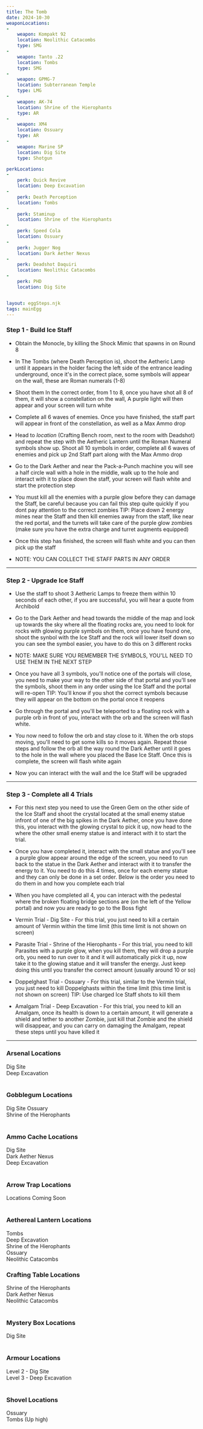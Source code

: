 ```yaml
---
title: The Tomb
date: 2024-10-30
weaponLocations: 
-
    weapon: Kompakt 92
    location: Neolithic Catacombs
    type: SMG
-
    weapon: Tanto .22
    location: Tombs
    type: SMG
-
    weapon: GPMG-7
    location: Subterranean Temple
    type: LMG
-
    weapon: AK-74
    location: Shrine of the Hierophants
    type: AR
-
    weapon: XM4
    location: Ossuary
    type: AR
-
    weapon: Marine SP
    location: Dig Site
    type: Shotgun

perkLocations: 
-
    perk: Quick Revive
    location: Deep Excavation
-
    perk: Death Perception
    location: Tombs
-
    perk: Staminup
    location: Shrine of the Hierophants
-
    perk: Speed Cola
    location: Ossuary
-
    perk: Jugger Nog
    location: Dark Aether Nexus
-
    perk: Deadshot Daquiri
    location: Neolithic Catacombs
-
    perk: PHD
    location: Dig Site


layout: eggSteps.njk
tags: mainEgg
---
```


<h3 class='space' id="base-ice-staff">Step 1 - Build Ice Staff</h3>  

- Obtain the Monocle, by killing the Shock Mimic that spawns in on Round 8

- In The Tombs (where Death Perception is), shoot the Aetheric Lamp until it appears in the holder facing the left side of the entrance leading underground, once it's in the correct place, some symbols will appear on the wall, these are Roman numerals (1-8)

- Shoot them In the correct order, from 1 to 8, once you have shot all 8 of them, it will show a constellation on the wall, A purple light will then appear and your screen will turn white

- Complete all 6 waves of enemies. Once you have finished, the staff part will appear in front of the constellation, as well as a Max Ammo drop

- Head to *location* (Crafting Bench room, next to the room with Deadshot) and repeat the step with the Aetheric Lantern until the Roman Numeral symbols show up. Shoot all 10 symbols in order, complete all 6 waves of enemies and pick up 2nd Staff part along with the Max Ammo drop

- Go to the Dark Aether and near the Pack-a-Punch machine you will see a half circle wall with a hole in the middle, walk up to the hole and interact with it to place down the staff, your screen will flash white and start the protection step

- You must kill all the enemies with a purple glow before they can damage the Staff, be careful because you can fail this step quite quickly if you dont pay attention to the correct zombies <span class='green-text'>TIP: Place down 2 energy mines near the Staff and then kill enemies away from the staff, like near the red portal, and the turrets will take care of the purple glow zombies (make sure you have the extra charge and turret augments equipped)</span>

- Once this step has finished, the screen will flash white and you can then pick up the staff

- <span class='note-text'>NOTE: YOU CAN COLLECT THE STAFF PARTS IN ANY ORDER</span>

---

<h3 class='space' id='upgraded-ice-staff'>Step 2 - Upgrade Ice Staff</h3>

- Use the staff to shoot 3 Aetheric Lamps to freeze them within 10 seconds of each other, if you are successful, you will hear a quote from Archibold

- Go to the Dark Aether and head towards the middle of the map and look up towards the sky where all the floating rocks are, you need to look for rocks with glowing purple symbols on them, once you have found one, shoot the synbol with the Ice Staff and the rock will lower itself down so you can see the symbol easier, you have to do this on 3 different rocks

- <span class='note-text'>NOTE: MAKE SURE YOU REMEMBER THE SYMBOLS, YOU'LL NEED TO USE THEM IN THE NEXT STEP</span>

- Once you have all 3 symbols, you'll notice one of the portals will close, you need to make your way to the other side of that portal and you'll see the symbols, shoot them in any order using the Ice Staff and the portal will re-open <span class='green-text'>TIP: You'll know if you shot the correct symbols because they will appear on the bottom on the portal once it reopens</span>

- Go through the portal and you'll be teleported to a floating rock with a purple orb in front of you, interact with the orb and the screen will flash white.

- You now need to follow the orb and stay close to it. When the orb stops moving, you'll need to get some kills so it moves again. Repeat those steps and follow the orb all the way round the Dark Aether until it goes to the hole in the wall where you placed the Base Ice Staff. Once this is complete, the screen will flash white again

- Now you can interact with the wall and the Ice Staff will be upgraded

---

<h3 class='space'>Step 3 - Complete all 4 Trials</h3>

- For this next step you need to use the Green Gem on the other side of the Ice Staff and shoot the crystal located at the small enemy statue infront of one of the big spikes in the Dark Aether, once you have done this, you interact with the glowing crystal to pick it up, now head to the where the other small enemy statue is and interact with it to start the trial. 

- Once you have completed it, interact with the small statue and you'll see a purple glow appear around the edge of the screen, you need to run back to the statue in the Dark Aether and interact with it to transfer the energy to it. You need to do this 4 times, once for each enemy statue and they can only be done in a set order. Below is the order you need to do them in and how you complete each trial

- When you have completed all 4, you can interact with the pedestal where the broken floating bridge sections are (on the left of the Yellow portal) and now you are ready to go to the Boss fight

- <span class='green-text'>Vermin Trial - Dig Site -</span> For this trial, you just need to kill a certain amount of Vermin within the time limit (this time limit is not shown on screen)

- <span class='green-text'>Parasite Trial - Shrine of the Hierophants -</span> For this trial, you need to kill Parasites with a purple glow, when you kill them, they will drop a purple orb, you need to run over to it and it will automatically pick it up, now take it to the glowing statue and it will transfer the energy. Just keep doing this until you transfer the correct amount (usually around 10 or so)

- <span class='green-text'>Doppelghast Trial - Ossuary -</span> For this trial, similar to the Vermin trial, you just need to kill Doppelghasts within the time limit (this time limit is not shown on screen) <span class='green-text'>TIP: Use charged Ice Staff shots to kill them</span>

- <span class='green-text'>Amalgam Trial - Deep Excavation -</span> For this trial, you need to kill an Amalgam, once its health is down to a certain amount, it will generate a shield and tether to another Zombie, just kill that Zombie and the shield will disappear, and you can carry on damaging the Amalgam, repeat these steps until you have killed it

---

### Arsenal Locations

Dig Site  
Deep Excavation   
<br>  

### Gobblegum Locations

Dig Site 
Ossuary  
Shrine of the Hierophants   
<br>  

### Ammo Cache Locations

Dig Site  
Dark Aether Nexus  
Deep Excavation    
<br>

### Arrow Trap Locations

Locations Coming Soon   
<br>  

### Aethereal Lantern Locations

Tombs  
Deep Excavation  
Shrine of the Hierophants  
Ossuary  
Neolithic Catacombs
<br>  

### Crafting Table Locations

Shrine of the Hierophants  
Dark Aether Nexus  
Neolithic Catacombs  
<br>  

### Mystery Box Locations

Dig Site   
<br>  
  
### Armour Locations

Level 2 - Dig Site  
Level 3 - Deep Excavation     
<br>  

### Shovel Locations

Ossuary  
Tombs (Up high)  
<br>  





